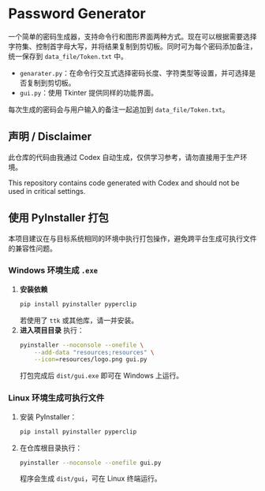 # Password Generator

一个简单的密码生成器，支持命令行和图形界面两种方式。现在可以根据需要选择字符集、控制首字母大写，并将结果复制到剪切板。同时可为每个密码添加备注，统一保存到 `data_file/Token.txt` 中。

- `genarater.py`：在命令行交互式选择密码长度、字符类型等设置，并可选择是否复制到剪切板。
- `gui.py`：使用 Tkinter 提供同样的功能界面。

每次生成的密码会与用户输入的备注一起追加到 `data_file/Token.txt`。


## 声明 / Disclaimer
此仓库的代码由我通过 Codex 自动生成，仅供学习参考，请勿直接用于生产环境。

This repository contains code generated with Codex and should not be used in critical settings.

## 使用 PyInstaller 打包

本项目建议在与目标系统相同的环境中执行打包操作，避免跨平台生成可执行文件的兼容性问题。

### Windows 环境生成 `.exe`
1. **安装依赖**
   ```bash
   pip install pyinstaller pyperclip
   ```
   若使用了 `ttk` 或其他库，请一并安装。
2. **进入项目目录** 执行：
   ```bash
   pyinstaller --noconsole --onefile \
       --add-data "resources;resources" \
       --icon=resources/logo.png gui.py
   ```
   打包完成后 `dist/gui.exe` 即可在 Windows 上运行。

### Linux 环境生成可执行文件
1. 安装 PyInstaller：
   ```bash
   pip install pyinstaller pyperclip
   ```
2. 在仓库根目录执行：
   ```bash
   pyinstaller --noconsole --onefile gui.py
   ```
   程序会生成 `dist/gui`，可在 Linux 终端运行。
